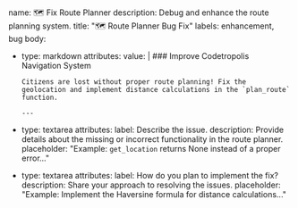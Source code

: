 ﻿name: 🗺️ Fix Route Planner
description: Debug and enhance the route planning system.
title: "🗺️ Route Planner Bug Fix"
labels: enhancement, bug
body:
  - type: markdown
    attributes:
      value: |
        ### Improve Codetropolis Navigation System

        Citizens are lost without proper route planning! Fix the geolocation and implement distance calculations in the `plan_route` function.

        ---
  - type: textarea
    attributes:
      label: Describe the issue.
      description: Provide details about the missing or incorrect functionality in the route planner.
      placeholder: "Example: `get_location` returns None instead of a proper error..."
  - type: textarea
    attributes:
      label: How do you plan to implement the fix?
      description: Share your approach to resolving the issues.
      placeholder: "Example: Implement the Haversine formula for distance calculations..."
